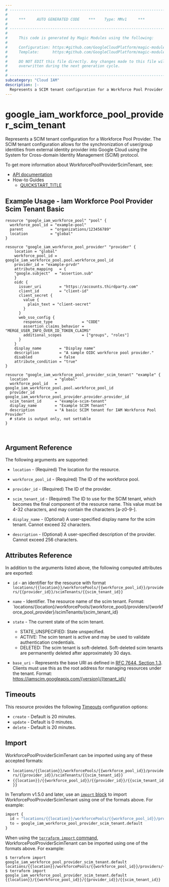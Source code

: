 ```yaml
---
# ----------------------------------------------------------------------------
#
#     ***     AUTO GENERATED CODE    ***    Type: MMv1     ***
#
# ----------------------------------------------------------------------------
#
#     This code is generated by Magic Modules using the following:
#
#     Configuration: https:#github.com/GoogleCloudPlatform/magic-modules/tree/main/mmv1/products/iamworkforcepool/WorkforcePoolProviderScimTenant.yaml
#     Template:      https:#github.com/GoogleCloudPlatform/magic-modules/tree/main/mmv1/templates/terraform/resource.html.markdown.tmpl
#
#     DO NOT EDIT this file directly. Any changes made to this file will be
#     overwritten during the next generation cycle.
#
# ----------------------------------------------------------------------------
subcategory: "Cloud IAM"
description: |-
  Represents a SCIM tenant configuration for a Workforce Pool Provider.
---
```


# google_iam_workforce_pool_provider_scim_tenant

Represents a SCIM tenant configuration for a Workforce Pool Provider.
The SCIM tenant configuration allows for the synchronization of user/group identities from external identity provider into Google Cloud using the System for Cross-domain Identity Management (SCIM) protocol.


To get more information about WorkforcePoolProviderScimTenant, see:

* [API documentation](https://cloud.google.com/sdk/gcloud/reference/iam/workforce-pools/providers/scim-tenants)
* How-to Guides
    * [QUICKSTART_TITLE](https://cloud.google.com/iam/docs/workforce-sign-in-microsoft-entra-id-scalable-groups?group_type=extended#extended-attributes)

## Example Usage - Iam Workforce Pool Provider Scim Tenant Basic


```hcl
resource "google_iam_workforce_pool" "pool" {
  workforce_pool_id = "example-pool"
  parent            = "organizations/123456789"
  location          = "global"
}

resource "google_iam_workforce_pool_provider" "provider" {
    location = "global"
    workforce_pool_id = google_iam_workforce_pool.pool.workforce_pool_id
    provider_id = "example-prvdr"
    attribute_mapping   = {
    "google.subject"  = "assertion.sub"
    }
    oidc {
      issuer_uri        = "https://accounts.thirdparty.com"
      client_id         = "client-id"
      client_secret {
        value {
          plain_text = "client-secret"
        }
      }
      web_sso_config {
        response_type             = "CODE"
        assertion_claims_behavior = "MERGE_USER_INFO_OVER_ID_TOKEN_CLAIMS"
        additional_scopes         = ["groups", "roles"]
      }
    }
    display_name        = "Display name"
    description         = "A sample OIDC workforce pool provider."
    disabled            = false
    attribute_condition = "true"
}

resource "google_iam_workforce_pool_provider_scim_tenant" "example" {
  location            = "global"
  workforce_pool_id   = google_iam_workforce_pool.pool.workforce_pool_id
  provider_id         = google_iam_workforce_pool_provider.provider.provider_id
  scim_tenant_id      = "example-scim-tenant"
  display_name        = "Example SCIM Tenant"
  description         = "A basic SCIM tenant for IAM Workforce Pool Provider"
  # state is output only, not settable
}

  
```

## Argument Reference

The following arguments are supported:


* `location` -
  (Required)
  The location for the resource.

* `workforce_pool_id` -
  (Required)
  The ID of the workforce pool.

* `provider_id` -
  (Required)
  The ID of the provider.

* `scim_tenant_id` -
  (Required)
  The ID to use for the SCIM tenant, which becomes the final component of the resource name. This value must be 4-32 characters, and may contain the characters [a-z0-9-].


* `display_name` -
  (Optional)
  A user-specified display name for the scim tenant. Cannot exceed 32 characters.

* `description` -
  (Optional)
  A user-specified description of the provider. Cannot exceed 256 characters.



## Attributes Reference

In addition to the arguments listed above, the following computed attributes are exported:

* `id` - an identifier for the resource with format `locations/{{location}}/workforcePools/{{workforce_pool_id}}/providers/{{provider_id}}/scimTenants/{{scim_tenant_id}}`

* `name` -
  Identifier. The resource name of the scim tenant.
  Format: `locations/{location}/workforcePools/{workforce_pool}/providers/{workforce_pool_provider}/scimTenants/{scim_tenant_id}

* `state` -
  The current state of the scim tenant.
  * STATE_UNSPECIFIED: State unspecified.
  * ACTIVE: The scim tenant is active and may be used to validate authentication credentials.
  * DELETED: The scim tenant is soft-deleted. Soft-deleted scim tenants are permanently
    deleted after approximately 30 days.

* `base_uri` -
  Represents the base URI as defined in [RFC 7644, Section
  1.3](https://datatracker.ietf.org/doc/html/rfc7644#section-1.3). Clients
  must use this as the root address for managing resources under the tenant.
  Format:
  https://iamscim.googleapis.com/{version}/{tenant_id}/


## Timeouts

This resource provides the following
[Timeouts](https://developer.hashicorp.com/terraform/plugin/sdkv2/resources/retries-and-customizable-timeouts) configuration options:

- `create` - Default is 20 minutes.
- `update` - Default is 0 minutes.
- `delete` - Default is 20 minutes.

## Import


WorkforcePoolProviderScimTenant can be imported using any of these accepted formats:

* `locations/{{location}}/workforcePools/{{workforce_pool_id}}/providers/{{provider_id}}/scimTenants/{{scim_tenant_id}}`
* `{{location}}/{{workforce_pool_id}}/{{provider_id}}/{{scim_tenant_id}}`


In Terraform v1.5.0 and later, use an [`import` block](https://developer.hashicorp.com/terraform/language/import) to import WorkforcePoolProviderScimTenant using one of the formats above. For example:

```tf
import {
  id = "locations/{{location}}/workforcePools/{{workforce_pool_id}}/providers/{{provider_id}}/scimTenants/{{scim_tenant_id}}"
  to = google_iam_workforce_pool_provider_scim_tenant.default
}
```

When using the [`terraform import` command](https://developer.hashicorp.com/terraform/cli/commands/import), WorkforcePoolProviderScimTenant can be imported using one of the formats above. For example:

```
$ terraform import google_iam_workforce_pool_provider_scim_tenant.default locations/{{location}}/workforcePools/{{workforce_pool_id}}/providers/{{provider_id}}/scimTenants/{{scim_tenant_id}}
$ terraform import google_iam_workforce_pool_provider_scim_tenant.default {{location}}/{{workforce_pool_id}}/{{provider_id}}/{{scim_tenant_id}}
```
